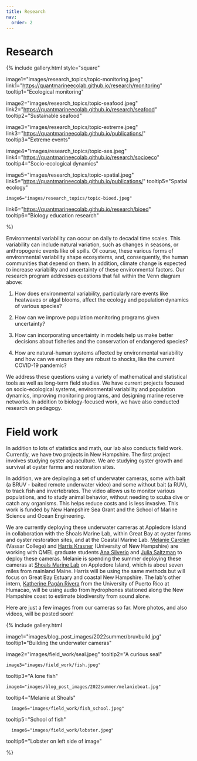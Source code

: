 ```yaml
---
title: Research
nav:
  order: 2
---
```


# <i class="fas research"></i>Research

{%
  include gallery.html
  style="square"

  image1="images/research_topics/topic-monitoring.jpeg"
  link1="https://quantmarineecolab.github.io/research/monitoring"
  tooltip1="Ecological monitoring"

  image2="images/research_topics/topic-seafood.jpeg"
  link2="https://quantmarineecolab.github.io/research/seafood"
  tooltip2="Sustainable seafood"

  image3="images/research_topics/topic-extreme.jpeg"
  link3="https://quantmarineecolab.github.io/publications/"
  tooltip3="Extreme events"

  image4="images/research_topics/topic-ses.jpeg"
  link4="https://quantmarineecolab.github.io/research/socioeco"
  tooltip4="Socio-ecological dynamics"
  
  image5="images/research_topics/topic-spatial.jpeg"
  link5="https://quantmarineecolab.github.io/publications/"
  tooltip5="Spatial ecology"
  
    image6="images/research_topics/topic-bioed.jpeg"
  link6="https://quantmarineecolab.github.io/research/bioed"
  tooltip6="Biology education research"


%}

Environmental variability can occur on daily to decadal time scales. This variability can include natural variation, such as changes in seasons, or anthropogenic events like oil spills. Of course, these various forms of environmental variability shape ecosystems, and, consequently, the human communities that depend on them. In addition, climate change is expected to increase variability and uncertainty of these environmental factors. Our research program addresses questions that fall within the Venn diagram above: 

1. How does environmental variability, particularly rare events like heatwaves or algal blooms, affect the ecology and population dynamics of various species?

2. How can we improve population monitoring programs given uncertainty?

3. How can incorporating uncertainty in models help us make better decisions about fisheries and the conservation of endangered species? 

4. How are natural-human systems affected by environmental variability and how can we ensure they are robust to shocks, like the current COVID-19 pandemic?

We address these questions using a variety of mathematical and statistical tools as well as long-term field studies. We have current projects focused on socio-ecological systems, environmental variability and population dynamics, improving monitoring programs, and designing marine reserve networks. In addition to biology-focused work, we have also conducted research on pedagogy.


# <i class="fas field"></i>Field work


In addition to lots of statistics and math, our lab also conducts field work. Currently, we have two projects in New Hampshire. The first project involves studying oyster aquaculture. We are studying oyster growth and survival at oyster farms and restoration sites. 

In addition, we are deploying a set of underwater cameras, some with bait (a BRUV - baited remote underwater video) and some without bait (a RUV), to track fish and invertebrates. The video allows us to monitor various populations, and to study animal behavior, without needing to scuba dive or catch any organisms. This helps reduce costs and is less invasive. This work is funded by New Hampshire Sea Grant and the School of Marine Science and Ocean Engineering. 

We are currently deploying these underwater cameras at Appledore Island in collaboration with the Shoals Marine Lab, within Great Bay at oyster farms and oyster restoration sites, and at the Coastal Marine Lab.  [Melanie Carolan](https://quantmarineecolab.github.io/members/melanie-carolan.html) (Vassar College) and [Harris Krasner](https://quantmarineecolab.github.io/members/harris-krasner.html) (University of New Hampshire) are working with QMEL graduate students [Ana Silverio](https://quantmarineecolab.github.io/members/ana-silverio.html) and [Julia Saltzman](https://quantmarineecolab.github.io/members/julia-saltzman.html) to deploy these cameras. Melanie is spending the summer deploying these cameras at [Shoals Marine Lab](https://www.shoalsmarinelaboratory.org/) on Appledore Island, which is about seven miles from mainland Maine. Harris will be using the same methods but will focus on Great Bay Estuary and coastal New Hampshire. The lab's other intern, [Katherine Pagán Rivera](https://quantmarineecolab.github.io/members/katherine-paganrivera.html) from the University of Puerto Rico at Humacao, will be using audio from hydrophones stationed along the New Hampshire coast to estimate biodiversity from sound alone.

Here are just a few images from our cameras so far. More photos, and also videos, will be posted soon!

{%
  include gallery.html

  image1="images/blog_post_images/2022summer/bruvbuild.jpg"
  tooltip1="Building the underwater cameras"

  image2="images/field_work/seal.jpeg"
  tooltip2="A curious seal"
  
    image3="images/field_work/fish.jpeg"
  tooltip3="A lone fish"
  
    image4="images/blog_post_images/2022summer/melanieboat.jpg"
  tooltip4="Melanie at Shoals"
  
      image5="images/field_work/fish_school.jpeg"
  tooltip5="School of fish"
  
      image6="images/field_work/lobster.jpeg"
  tooltip6="Lobster on left side of image"
 


%}


